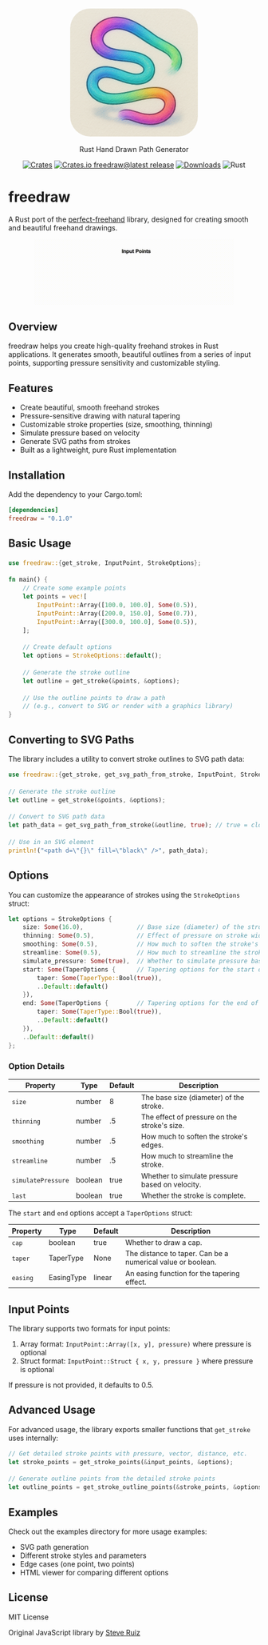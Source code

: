 <p align="center">
  <br/>
  <a target="_blank"><img style="border-radius: 40px;" width="256px" src="assets/card.png" /></a>
  <p align="center">Rust Hand Drawn Path Generator</p>
  <p align="center" style="align: center;">
    <a href="https://crates.io/crates/freedraw"><img src="https://shields.io/badge/Crates-FFC933?logo=Rust&logoColor=646464&style=round-square" alt="Crates" /></a>
    <a href="https://github.com/ducflair/freedraw/releases"><img src="https://img.shields.io/crates/v/freedraw?style=round-square&label=latest%20stable" alt="Crates.io freedraw@latest release" /></a>
    <a href="https://crates.io/crates/freedraw"><img src="https://img.shields.io/crates/d/freedraw?style=round-square&color=salmon" alt="Downloads" /></a>
    <img src="https://shields.io/badge/Rust-CE412B?logo=Rust&logoColor=fff&style=round-square" alt="Rust" />
  </p>
</p>

# freedraw
A Rust port of the [perfect-freehand](https://github.com/steveruizok/perfect-freehand) library, designed for creating smooth and beautiful freehand drawings.

<p align="center">
  <img src="./assets/process.gif" alt="A GIF showing a stroke with input points, outline points, and a curved path" width="400"/>
</p>

## Overview

freedraw helps you create high-quality freehand strokes in Rust applications. It generates smooth, beautiful outlines from a series of input points, supporting pressure sensitivity and customizable styling.

## Features

- Create beautiful, smooth freehand strokes
- Pressure-sensitive drawing with natural tapering
- Customizable stroke properties (size, smoothing, thinning)
- Simulate pressure based on velocity
- Generate SVG paths from strokes
- Built as a lightweight, pure Rust implementation

## Installation

Add the dependency to your Cargo.toml:

```toml
[dependencies]
freedraw = "0.1.0"
```

## Basic Usage

```rust
use freedraw::{get_stroke, InputPoint, StrokeOptions};

fn main() {
    // Create some example points
    let points = vec![
        InputPoint::Array([100.0, 100.0], Some(0.5)),
        InputPoint::Array([200.0, 150.0], Some(0.7)),
        InputPoint::Array([300.0, 100.0], Some(0.5)),
    ];

    // Create default options
    let options = StrokeOptions::default();

    // Generate the stroke outline
    let outline = get_stroke(&points, &options);

    // Use the outline points to draw a path
    // (e.g., convert to SVG or render with a graphics library)
}
```

## Converting to SVG Paths

The library includes a utility to convert stroke outlines to SVG path data:

```rust
use freedraw::{get_stroke, get_svg_path_from_stroke, InputPoint, StrokeOptions};

// Generate the stroke outline
let outline = get_stroke(&points, &options);

// Convert to SVG path data
let path_data = get_svg_path_from_stroke(&outline, true); // true = closed path

// Use in an SVG element
println!("<path d=\"{}\" fill=\"black\" />", path_data);
```

## Options

You can customize the appearance of strokes using the `StrokeOptions` struct:

```rust
let options = StrokeOptions {
    size: Some(16.0),               // Base size (diameter) of the stroke
    thinning: Some(0.5),            // Effect of pressure on stroke width
    smoothing: Some(0.5),           // How much to soften the stroke's edges
    streamline: Some(0.5),          // How much to streamline the stroke
    simulate_pressure: Some(true),  // Whether to simulate pressure based on velocity
    start: Some(TaperOptions {      // Tapering options for the start of the line
        taper: Some(TaperType::Bool(true)),
        ..Default::default()
    }),
    end: Some(TaperOptions {        // Tapering options for the end of the line
        taper: Some(TaperType::Bool(true)),
        ..Default::default()
    }),
    ..Default::default()
};
```

### Option Details

| Property           | Type     | Default | Description                                           |
| ------------------ | -------- | ------- | ----------------------------------------------------- |
| `size`             | number   | 8       | The base size (diameter) of the stroke.               |
| `thinning`         | number   | .5      | The effect of pressure on the stroke's size.          |
| `smoothing`        | number   | .5      | How much to soften the stroke's edges.                |
| `streamline`       | number   | .5      | How much to streamline the stroke.                    |
| `simulatePressure` | boolean  | true    | Whether to simulate pressure based on velocity.       |
| `last`             | boolean  | true    | Whether the stroke is complete.                       |

The `start` and `end` options accept a `TaperOptions` struct:

| Property | Type              | Default | Description                                                                              |
| -------- | ----------------- | ------- | ---------------------------------------------------------------------------------------- |
| `cap`    | boolean           | true    | Whether to draw a cap.                                                                   |
| `taper`  | TaperType         | None    | The distance to taper. Can be a numerical value or boolean.                             |
| `easing` | EasingType        | linear  | An easing function for the tapering effect.                                              |

## Input Points

The library supports two formats for input points:

1. Array format: `InputPoint::Array([x, y], pressure)` where pressure is optional
2. Struct format: `InputPoint::Struct { x, y, pressure }` where pressure is optional

If pressure is not provided, it defaults to 0.5.

## Advanced Usage

For advanced usage, the library exports smaller functions that `get_stroke` uses internally:

```rust
// Get detailed stroke points with pressure, vector, distance, etc.
let stroke_points = get_stroke_points(&input_points, &options);

// Generate outline points from the detailed stroke points
let outline_points = get_stroke_outline_points(&stroke_points, &options);
```

## Examples

Check out the examples directory for more usage examples:

- SVG path generation
- Different stroke styles and parameters
- Edge cases (one point, two points)
- HTML viewer for comparing different options

## License

MIT License

Original JavaScript library by [Steve Ruiz](https://twitter.com/steveruizok) 
